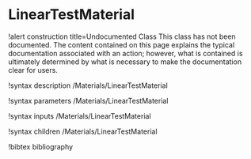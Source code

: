 <!-- MOOSE Documentation Stub: Remove this when content is added. -->

# LinearTestMaterial

!alert construction title=Undocumented Class
This class has not been documented. The content contained on this page explains the typical
documentation associated with an action; however, what is contained is ultimately determined by what
is necessary to make the documentation clear for users.

!syntax description /Materials/LinearTestMaterial

!syntax parameters /Materials/LinearTestMaterial

!syntax inputs /Materials/LinearTestMaterial

!syntax children /Materials/LinearTestMaterial

!bibtex bibliography
